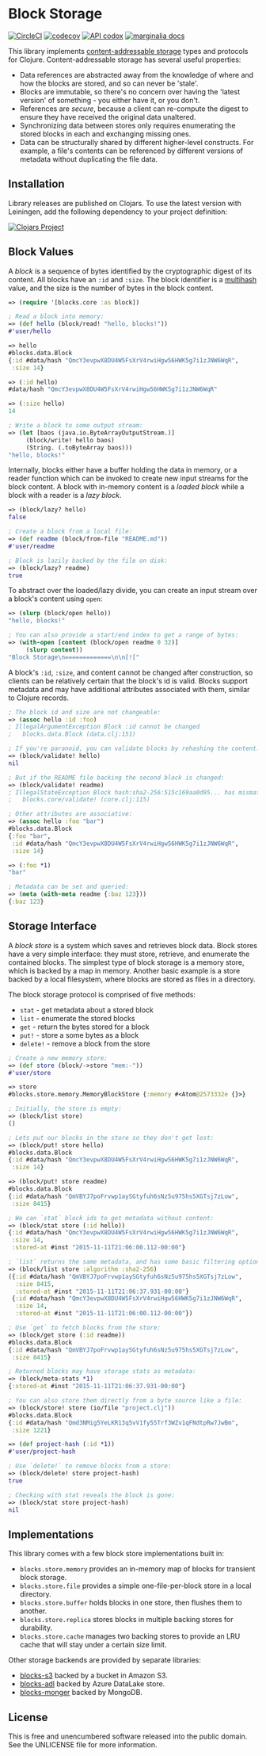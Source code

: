 Block Storage
=============

[![CircleCI](https://circleci.com/gh/greglook/blocks.svg?style=shield&circle-token=d652bef14116ac200c225d12b6c7af33933f4c26)](https://circleci.com/gh/greglook/blocks)
[![codecov](https://codecov.io/gh/greglook/blocks/branch/develop/graph/badge.svg)](https://codecov.io/gh/greglook/blocks)
[![API codox](https://img.shields.io/badge/doc-API-blue.svg)](https://greglook.github.io/blocks/api/)
[![marginalia docs](https://img.shields.io/badge/doc-marginalia-blue.svg)](https://greglook.github.io/blocks/marginalia/uberdoc.html)

This library implements [content-addressable storage](https://en.wikipedia.org/wiki/Content-addressable_storage)
types and protocols for Clojure. Content-addressable storage has several useful properties:

- Data references are abstracted away from the knowledge of where and how the
  blocks are stored, and so can never be 'stale'.
- Blocks are immutable, so there's no concern over having the 'latest version'
  of something - you either have it, or you don't.
- References are _secure_, because a client can re-compute the digest to ensure
  they have received the original data unaltered.
- Synchronizing data between stores only requires enumerating the stored blocks
  in each and exchanging missing ones.
- Data can be structurally shared by different higher-level constructs. For
  example, a file's contents can be referenced by different versions of
  metadata without duplicating the file data.

## Installation

Library releases are published on Clojars. To use the latest version with
Leiningen, add the following dependency to your project definition:

[![Clojars Project](http://clojars.org/mvxcvi/blocks/latest-version.svg)](http://clojars.org/mvxcvi/blocks)

## Block Values

A _block_ is a sequence of bytes identified by the cryptographic digest of its
content. All blocks have an `:id` and `:size`. The block identifier is a
[multihash](//github.com/greglook/clj-multihash) value, and the size is the
number of bytes in the block content.

```clojure
=> (require '[blocks.core :as block])

; Read a block into memory:
=> (def hello (block/read! "hello, blocks!"))
#'user/hello

=> hello
#blocks.data.Block
{:id #data/hash "QmcY3evpwX8DU4W5FsXrV4rwiHgw56HWK5g7i1zJNW6WqR",
 :size 14}

=> (:id hello)
#data/hash "QmcY3evpwX8DU4W5FsXrV4rwiHgw56HWK5g7i1zJNW6WqR"

=> (:size hello)
14

; Write a block to some output stream:
=> (let [baos (java.io.ByteArrayOutputStream.)]
     (block/write! hello baos)
     (String. (.toByteArray baos)))
"hello, blocks!"
```

Internally, blocks either have a buffer holding the data in memory, or a reader
function which can be invoked to create new input streams for the block content.
A block with in-memory content is a _loaded block_ while a block with a reader
is a _lazy block_.

```clojure
=> (block/lazy? hello)
false

; Create a block from a local file:
=> (def readme (block/from-file "README.md"))
#'user/readme

; Block is lazily backed by the file on disk:
=> (block/lazy? readme)
true
```

To abstract over the loaded/lazy divide, you can create an input stream over a
block's content using `open`:

```clojure
=> (slurp (block/open hello))
"hello, blocks!"

; You can also provide a start/end index to get a range of bytes:
=> (with-open [content (block/open readme 0 32)]
     (slurp content))
"Block Storage\n=============\n\n[!["
```

A block's `:id`, `:size`, and content cannot be changed after construction, so
clients can be relatively certain that the block's id is valid. Blocks support
metadata and may have additional attributes associated with them, similar to
Clojure records.

```clojure
; The block id and size are not changeable:
=> (assoc hello :id :foo)
; IllegalArgumentException Block :id cannot be changed
;   blocks.data.Block (data.clj:151)

; If you're paranoid, you can validate blocks by rehashing the content:
=> (block/validate! hello)
nil

; But if the README file backing the second block is changed:
=> (block/validate! readme)
; IllegalStateException Block hash:sha2-256:515c169aa0d95... has mismatched content
;   blocks.core/validate! (core.clj:115)

; Other attributes are associative:
=> (assoc hello :foo "bar")
#blocks.data.Block
{:foo "bar",
 :id #data/hash "QmcY3evpwX8DU4W5FsXrV4rwiHgw56HWK5g7i1zJNW6WqR",
 :size 14}

=> (:foo *1)
"bar"

; Metadata can be set and queried:
=> (meta (with-meta readme {:baz 123}))
{:baz 123}
```

## Storage Interface

A _block store_ is a system which saves and retrieves block data. Block stores
have a very simple interface: they must store, retrieve, and enumerate the
contained blocks. The simplest type of block storage is a memory store, which is
backed by a map in memory. Another basic example is a store backed by a local
filesystem, where blocks are stored as files in a directory.

The block storage protocol is comprised of five methods:
- `stat` - get metadata about a stored block
- `list` - enumerate the stored blocks
- `get` - return the bytes stored for a block
- `put!` - store a some bytes as a block
- `delete!` - remove a block from the store

```clojure
; Create a new memory store:
=> (def store (block/->store "mem:-"))
#'user/store

=> store
#blocks.store.memory.MemoryBlockStore {:memory #<Atom@2573332e {}>}

; Initially, the store is empty:
=> (block/list store)
()

; Lets put our blocks in the store so they don't get lost:
=> (block/put! store hello)
#blocks.data.Block
{:id #data/hash "QmcY3evpwX8DU4W5FsXrV4rwiHgw56HWK5g7i1zJNW6WqR",
 :size 14}

=> (block/put! store readme)
#blocks.data.Block
{:id #data/hash "QmVBYJ7poFrvwp1aySGtyfuh6sNz5u975hs5XGTsj7zLow",
 :size 8415}

; We can `stat` block ids to get metadata without content:
=> (block/stat store (:id hello))
{:id #data/hash "QmcY3evpwX8DU4W5FsXrV4rwiHgw56HWK5g7i1zJNW6WqR",
 :size 14,
 :stored-at #inst "2015-11-11T21:06:00.112-00:00"}

; `list` returns the same metadata, and has some basic filtering options:
=> (block/list store :algorithm :sha2-256)
({:id #data/hash "QmVBYJ7poFrvwp1aySGtyfuh6sNz5u975hs5XGTsj7zLow",
  :size 8415,
  :stored-at #inst "2015-11-11T21:06:37.931-00:00"}
 {:id #data/hash "QmcY3evpwX8DU4W5FsXrV4rwiHgw56HWK5g7i1zJNW6WqR",
  :size 14,
  :stored-at #inst "2015-11-11T21:06:00.112-00:00"})

; Use `get` to fetch blocks from the store:
=> (block/get store (:id readme))
#blocks.data.Block
{:id #data/hash "QmVBYJ7poFrvwp1aySGtyfuh6sNz5u975hs5XGTsj7zLow",
 :size 8415}

; Returned blocks may have storage stats as metadata:
=> (block/meta-stats *1)
{:stored-at #inst "2015-11-11T21:06:37.931-00:00"}

; You can also store them directly from a byte source like a file:
=> (block/store! store (io/file "project.clj"))
#blocks.data.Block
{:id #data/hash "Qmd3NMig5YeLKR13q5vV1fy55Trf3WZv1qFNdtpRw7JwBm",
 :size 1221}

=> (def project-hash (:id *1))
#'user/project-hash

; Use `delete!` to remove blocks from a store:
=> (block/delete! store project-hash)
true

; Checking with stat reveals the block is gone:
=> (block/stat store project-hash)
nil
```

## Implementations

This library comes with a few block store implementations built in:

- `blocks.store.memory` provides an in-memory map of blocks for transient
  block storage.
- `blocks.store.file` provides a simple one-file-per-block store in a local
  directory.
- `blocks.store.buffer` holds blocks in one store, then flushes them to another.
- `blocks.store.replica` stores blocks in multiple backing stores for
  durability.
- `blocks.store.cache` manages two backing stores to provide an LRU cache that
  will stay under a certain size limit.

Other storage backends are provided by separate libraries:

- [blocks-s3](//github.com/greglook/blocks-s3) backed by a bucket in Amazon S3.
- [blocks-adl](//github.com/amperity/blocks-adl) backed by Azure DataLake store.
- [blocks-monger](//github.com/20centaurifux/blocks-monger) backed by MongoDB.

## License

This is free and unencumbered software released into the public domain.
See the UNLICENSE file for more information.
